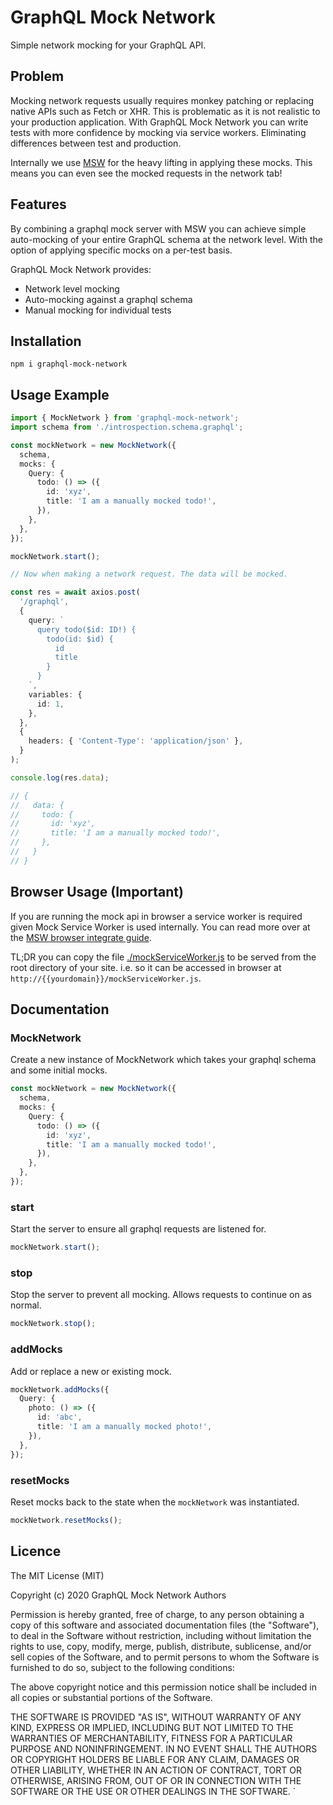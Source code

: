 # GraphQL Mock Network

Simple network mocking for your GraphQL API.

## Problem

Mocking network requests usually requires monkey patching or replacing native APIs such as Fetch or XHR. This is problematic as it is not realistic to your production application. With GraphQL Mock Network you can write tests with more confidence by mocking via service workers. Eliminating differences between test and production.

Internally we use [MSW](https://github.com/mswjs/msw) for the heavy lifting in applying these mocks. This means you can even see the mocked requests in the network tab!

## Features

By combining a graphql mock server with MSW you can achieve simple auto-mocking of your entire GraphQL schema at the network level. With the option of applying specific mocks on a per-test basis.

GraphQL Mock Network provides:

- Network level mocking
- Auto-mocking against a graphql schema
- Manual mocking for individual tests

## Installation

`npm i graphql-mock-network`

## Usage Example

```ts
import { MockNetwork } from 'graphql-mock-network';
import schema from './introspection.schema.graphql';

const mockNetwork = new MockNetwork({
  schema,
  mocks: {
    Query: {
      todo: () => ({
        id: 'xyz',
        title: 'I am a manually mocked todo!',
      }),
    },
  },
});

mockNetwork.start();

// Now when making a network request. The data will be mocked.

const res = await axios.post(
  '/graphql',
  {
    query: `
      query todo($id: ID!) {
        todo(id: $id) {
          id
          title
        }
      }
    `,
    variables: {
      id: 1,
    },
  },
  {
    headers: { 'Content-Type': 'application/json' },
  }
);

console.log(res.data);

// {
//   data: {
//     todo: {
//       id: 'xyz',
//       title: 'I am a manually mocked todo!',
//     },
//   }
// }
```

## Browser Usage (Important)

If you are running the mock api in browser a service worker is required given Mock Service Worker is used internally. You can read more over at the [MSW browser integrate guide](https://mswjs.io/docs/getting-started/integrate/browser).

TL;DR you can copy the file [./mockServiceWorker.js](./mockServiceWorker.js) to be served from the root directory of your site. i.e. so it can be accessed in browser at `http://{{yourdomain}}/mockServiceWorker.js`.

## Documentation

### MockNetwork

Create a new instance of MockNetwork which takes your graphql schema and some initial mocks.

```ts
const mockNetwork = new MockNetwork({
  schema,
  mocks: {
    Query: {
      todo: () => ({
        id: 'xyz',
        title: 'I am a manually mocked todo!',
      }),
    },
  },
});
```

### start

Start the server to ensure all graphql requests are listened for.

```ts
mockNetwork.start();
```

### stop

Stop the server to prevent all mocking. Allows requests to continue on as normal.

```ts
mockNetwork.stop();
```

### addMocks

Add or replace a new or existing mock.

```ts
mockNetwork.addMocks({
  Query: {
    photo: () => ({
      id: 'abc',
      title: 'I am a manually mocked photo!',
    }),
  },
});
```

### resetMocks

Reset mocks back to the state when the `mockNetwork` was instantiated.

```ts
mockNetwork.resetMocks();
```

## Licence

The MIT License (MIT)

Copyright (c) 2020 GraphQL Mock Network Authors

Permission is hereby granted, free of charge, to any person obtaining a copy of this software and associated documentation files (the "Software"), to deal in the Software without restriction, including without limitation the rights to use, copy, modify, merge, publish, distribute, sublicense, and/or sell copies of the Software, and to permit persons to whom the Software is furnished to do so, subject to the following conditions:

The above copyright notice and this permission notice shall be included in all copies or substantial portions of the Software.

THE SOFTWARE IS PROVIDED "AS IS", WITHOUT WARRANTY OF ANY KIND, EXPRESS OR IMPLIED, INCLUDING BUT NOT LIMITED TO THE WARRANTIES OF MERCHANTABILITY, FITNESS FOR A PARTICULAR PURPOSE AND NONINFRINGEMENT. IN NO EVENT SHALL THE AUTHORS OR COPYRIGHT HOLDERS BE LIABLE FOR ANY CLAIM, DAMAGES OR OTHER LIABILITY, WHETHER IN AN ACTION OF CONTRACT, TORT OR OTHERWISE, ARISING FROM, OUT OF OR IN CONNECTION WITH THE SOFTWARE OR THE USE OR OTHER DEALINGS IN THE SOFTWARE.
`
